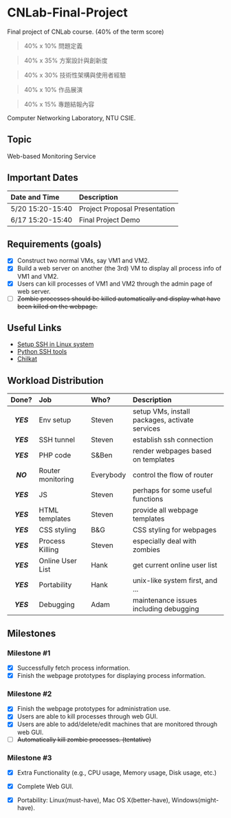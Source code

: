 # CNLab-Final-Project

Final project of CNLab course. (40% of the term score)

> 40% x 10% 問題定義

> 40% x 35% 方案設計與創新度

> 40% x 30% 技術性架構與使用者經驗

> 40% x 10% 作品展演

> 40% x 15% 專題結報內容

Computer Networking Laboratory, NTU CSIE.

## Topic

Web-based Monitoring Service

## Important Dates

|Date and Time|Description|
|:------------|:----------|
|5/20 15:20-15:40|Project Proposal Presentation|
|6/17 15:20-15:40|Final Project Demo|


## Requirements (goals)

- [x] Construct two normal VMs, say VM1 and VM2.
- [x] Build a web server on another (the 3rd) VM to display all process info of VM1 and VM2.
- [x] Users can kill processes of VM1 and VM2 through the admin page of web server.
- [ ] ~~Zombie processes should be killed automatically and display what have been killed on the webpage.~~

## Useful Links

* [Setup SSH in Linux system](http://docs.oracle.com/cd/E18930_01/html/821-2426/gksja.html#gksrd)
* [Python SSH tools](https://wiki.python.org/moin/SecureShell)
* [Chilkat](https://www.chilkatsoft.com/python.asp)

## Workload Distribution

|Done?|Job|Who?|Description|
|:---:|:--|:---|:----------|
|***YES***|Env setup|Steven|setup VMs, install packages, activate services|
|***YES***|SSH tunnel|Steven|establish ssh connection|
|***YES***|PHP code|S&Ben|render webpages based on templates|
|***NO***|Router monitoring|Everybody|control the flow of router|
|***YES***|JS|Steven|perhaps for some useful functions|
|***YES***|HTML templates|Steven|provide all webpage templates|
|***YES***|CSS styling|B&G|CSS styling for webpages|
|***YES***|Process Killing|Steven|especially deal with zombies|
|***YES***|Online User List|Hank|get current online user list|
|***YES***|Portability|Hank|unix-like system first, and ...|
|***YES***|Debugging|Adam|maintenance issues including debugging|

## Milestones

### Milestone #1

- [x] Successfully fetch process information.
- [x] Finish the webpage prototypes for displaying process information.

### Milestone #2

- [x] Finish the webpage prototypes for administration use.
- [x] Users are able to kill processes through web GUI.
- [x] Users are able to add/delete/edit machines that are monitored through web GUI.
- [ ] ~~Automatically kill zombie processes. (tentative)~~

### Milestone #3

- [x] Extra Functionality (e.g., CPU usage, Memory usage, Disk usage, etc.)
- [x] Complete Web GUI.
- [x] Portability: Linux(must-have), Mac OS X(better-have), Windows(might-have).


